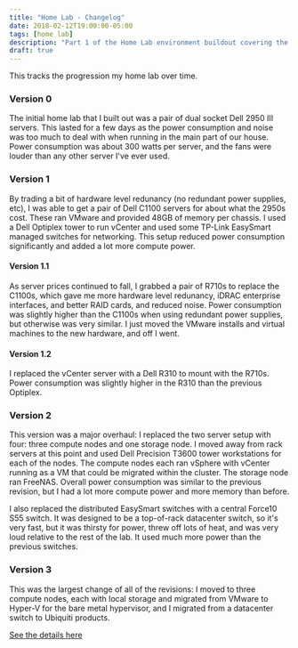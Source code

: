 ```yaml
---
title: "Home Lab - Changelog"
date: 2018-02-12T19:00:00-05:00
tags: [home lab]
description: "Part 1 of the Home Lab environment buildout covering the hardware selection and build process."
draft: true
---
```


This tracks the progression my home lab over time.

### Version 0 ###

The initial home lab that I built out was a pair of dual socket Dell 2950 III servers.  This lasted for a few days as the power consumption and noise was too much to deal with when running in the main part of our house.  Power consumption was about 300 watts per server, and the fans were louder than any other server I've ever used.

### Version 1 ###

By trading a bit of hardware level redunancy (no redundant power supplies, etc), I was able to get a pair of Dell C1100 servers for about what the 2950s cost.  These ran VMware and provided 48GB of memory per chassis.  I used a Dell Optiplex tower to run vCenter and used some TP-Link EasySmart managed switches for networking.  This setup reduced power consumption significantly and added a lot more compute power.

#### Version 1.1 ####

As server prices continued to fall, I grabbed a pair of R710s to replace the C1100s, which gave me more hardware level redunancy, iDRAC enterprise interfaces, and better RAID cards, and reduced noise.  Power consumption was slightly higher than the C1100s when using redundant power supplies, but otherwise was very similar.  I just moved the VMware installs and virtual machines to the new hardware, and off I went.

#### Version 1.2 ####

I replaced the vCenter server with a Dell R310 to mount with the R710s.  Power consumption was slightly higher in the R310 than the previous Optiplex.

### Version 2 ###

This version was a major overhaul: I replaced the two server setup with four: three compute nodes and one storage node.  I moved away from rack servers at this point and used Dell Precision T3600 tower workstations for each of the nodes.  The compute nodes each ran vSphere with vCenter running as a VM that could be migrated within the cluster.  The storage node ran FreeNAS.  Overall power consumption was similar to the previous revision, but I had a lot more compute power and more memory than before.

I also replaced the distributed EasySmart switches with a central Force10 S55 switch.  It was designed to be a top-of-rack datacenter switch, so it's very fast, but it was thirsty for power, threw off lots of heat, and was very loud relative to the rest of the lab.  It used much more power than the previous switches.

### Version 3 ###

This was the largest change of all of the revisions: I moved to three compute nodes, each with local storage and migrated from VMware to Hyper-V for the bare metal hypervisor, and I migrated from a datacenter switch to Ubiquiti products.

[See the details here](/posts/2018/home-lab-hardware/)
